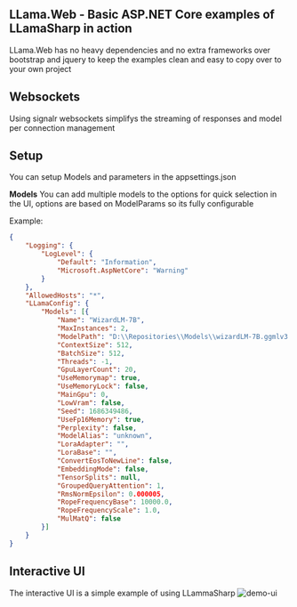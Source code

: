 ﻿## LLama.Web - Basic ASP.NET Core examples of LLamaSharp in action
LLama.Web has no heavy dependencies and no extra frameworks over bootstrap and jquery to keep the examples clean and easy to copy over to your own project

## Websockets
Using signalr websockets simplifys the streaming of responses and model per connection management

## Setup
You can setup Models and  parameters in the appsettings.json

**Models**
You can add multiple models to the options for quick selection in the UI, options are based on ModelParams so its fully configurable

Example:
```json
{
	"Logging": {
		"LogLevel": {
			"Default": "Information",
			"Microsoft.AspNetCore": "Warning"
		}
	},
	"AllowedHosts": "*",
	"LLamaConfig": {
		"Models": [{
			"Name": "WizardLM-7B",
			"MaxInstances": 2,
			"ModelPath": "D:\\Repositories\\Models\\wizardLM-7B.ggmlv3.q4_0.bin",
			"ContextSize": 512,
			"BatchSize": 512,
			"Threads": -1,
			"GpuLayerCount": 20,
			"UseMemorymap": true,
			"UseMemoryLock": false,
			"MainGpu": 0,
			"LowVram": false,
			"Seed": 1686349486,
			"UseFp16Memory": true,
			"Perplexity": false,
			"ModelAlias": "unknown",
			"LoraAdapter": "",
			"LoraBase": "",
			"ConvertEosToNewLine": false,
			"EmbeddingMode": false,
			"TensorSplits": null,
			"GroupedQueryAttention": 1,
			"RmsNormEpsilon": 0.000005,
			"RopeFrequencyBase": 10000.0,
			"RopeFrequencyScale": 1.0,
			"MulMatQ": false
		}]
	}
}
```


## Interactive UI
The interactive UI is a simple example of using LLammaSharp
![demo-ui](https://i.imgur.com/nQsnWP1.png)

